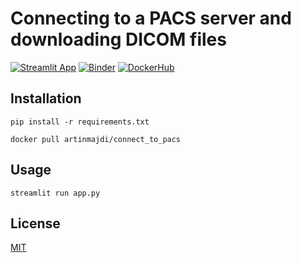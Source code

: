 # Connecting to a PACS server and downloading DICOM files


[![Streamlit App](https://static.streamlit.io/badges/streamlit_badge_black_white.svg)](https://artinmajdi-data7-pacs-dicom-app-id280r.streamlitapp.com/)
[![Binder](https://mybinder.org/badge_logo.svg)](https://mybinder.org/v2/gh/artinmajdi/Data7.PACS_DICOM.git/main?labpath=other%2Fd7.pacs.ipynb)
[![DockerHub](https://img.shields.io/badge/DockerHub-artinmajdi%2Fconnect--to--pacs-blue)](https://hub.docker.com/r/artinmajdi/connect_to_pacs)

## Installation

`pip install -r requirements.txt`

`docker pull artinmajdi/connect_to_pacs`

## Usage

`streamlit run app.py`

## License

[MIT](https://choosealicense.com/licenses/mit/)
